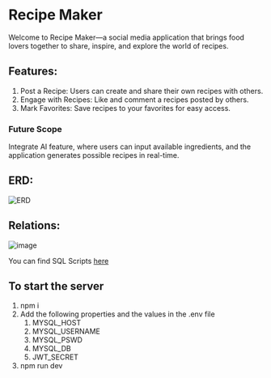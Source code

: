 # Recipe Maker
Welcome to Recipe Maker—a social media application that brings food lovers together to share, inspire, and explore the world of recipes.

## Features:
1. Post a Recipe: Users can create and share their own recipes with others.
2. Engage with Recipes: Like and comment a recipes posted by others.
3. Mark Favorites: Save recipes to your favorites for easy access.

### Future Scope
Integrate AI feature, where users can input available ingredients, and the application generates possible recipes in real-time.

## ERD:
![ERD](https://github.com/user-attachments/assets/656bd39e-171d-4063-a537-9a3a4efd4bb3)

## Relations:
![image](https://github.com/user-attachments/assets/0ab14785-c11b-4bd2-bb4a-9749c90a8a15)

You can find SQL Scripts [here](https://github.com/rohitadittya/Recipe-Maker-SUNY-NP/blob/main/server/sql/recipemaker.sql)

## To start the server
1. npm i
2. Add the following properties and the values in the .env file
    1. MYSQL_HOST
    2. MYSQL_USERNAME
    3. MYSQL_PSWD
    4. MYSQL_DB
    5. JWT_SECRET
 3. npm run dev